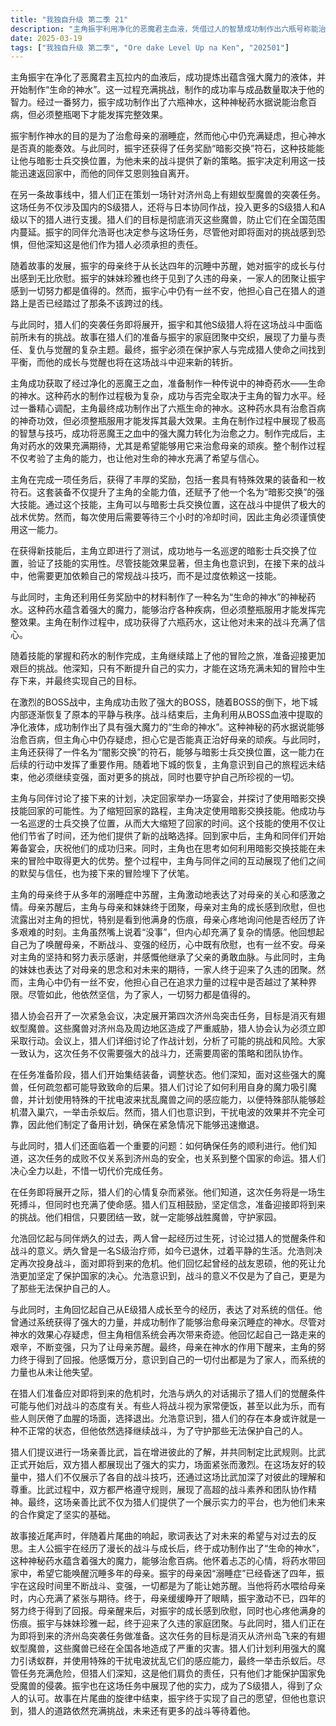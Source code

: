 ```yaml
---
title: "我独自升级 第二季 21"
description: "主角振宇利用净化的恶魔君主血液，凭借过人的智慧成功制作出六瓶号称能治愈百病的“生命的神水”。他此举的主要目的是为了唤醒患有溺睡症已沉睡四年的母亲。在完成制作并通过新获得的任务奖励技能“暗影交换”（允许他与暗影士兵互换位置）迅速回到家后，振宇怀着忐忑不安的心情将神水喂给母亲，最终成功使母亲苏醒，一家人得以久违地团聚，母亲为他的成长感到欣慰，却也为他满身的伤痕和所经历的艰险而心疼。与此同时，猎人协会正紧锣密鼓地策划联合日本猎人共同执行第四次济州岛突击任务，目标是彻底消灭已经进化出翅膀、威胁日益扩大的蚁型魔兽，阻止其灾害蔓延。此次任务计划动用大量S级及以下猎人，并采用特殊战术，如利用强大魔力诱敌和干扰电波扰乱蚁群感应，以助特殊部队突袭蚁后。振宇的朋友允浩哥也决定肩负起猎人的责任，参与这次危险的任务。故事在振宇家庭团聚的温情与大战将临的紧张氛围中交织展开，猎人们甚至举行亲善比武以增进了解、共拟战术，而振宇在感受到亲情的可贵的同时，也对自身力量的增长和所走的道路产生了一丝不安，预示着他将在守护家人与履行猎人使命之间面临更复杂的挑战与成长。"
date: 2025-03-19
tags: ["我独自升级 第二季", "Ore dake Level Up na Ken", "202501"]
---
```


主角振宇在净化了恶魔君主瓦拉内的血液后，成功提炼出蕴含强大魔力的液体，并开始制作“生命的神水”。这一过程充满挑战，制作的成功率与成品数量取决于他的智力。经过一番努力，振宇成功制作出了六瓶神水，这种神秘药水据说能治愈百病，但必须整瓶喝下才能发挥完整效果。

振宇制作神水的目的是为了治愈母亲的溺睡症，然而他心中仍充满疑虑，担心神水是否真的能奏效。与此同时，振宇还获得了任务奖励“暗影交换”符石，这种技能能让他与暗影士兵交换位置，为他未来的战斗提供了新的策略。振宇决定利用这一技能迅速返回家中，而他的同伴艾恩则独自离开。

在另一条故事线中，猎人们正在策划一场针对济州岛上有翅蚁型魔兽的突袭任务。这场任务不仅涉及国内的S级猎人，还将与日本协同作战，投入更多的S级猎人和A级以下的猎人进行支援。猎人们的目标是彻底消灭这些魔兽，防止它们在全国范围内蔓延。振宇的同伴允浩哥也决定参与这场任务，尽管他对即将面对的挑战感到恐惧，但他深知这是他们作为猎人必须承担的责任。

随着故事的发展，振宇的母亲终于从长达四年的沉睡中苏醒，她对振宇的成长与付出感到无比欣慰。振宇的妹妹珍雅也终于见到了久违的母亲，一家人的团聚让振宇感到一切努力都是值得的。然而，振宇心中仍有一丝不安，他担心自己在猎人的道路上是否已经踏过了那条不该跨过的线。

与此同时，猎人们的突袭任务即将展开，振宇和其他S级猎人将在这场战斗中面临前所未有的挑战。故事在猎人们的准备与振宇的家庭团聚中交织，展现了力量与责任、复仇与觉醒的复杂主题。最终，振宇必须在保护家人与完成猎人使命之间找到平衡，而他的成长与觉醒也将在这场战斗中迎来新的转折。

主角成功获取了经过净化的恶魔王之血，准备制作一种传说中的神奇药水——生命的神水。这种药水的制作过程极为复杂，成功与否完全取决于主角的智力水平。经过一番精心调配，主角最终成功制作出了六瓶生命的神水。这种药水具有治愈百病的神奇功效，但必须整瓶服用才能发挥其最大效果。主角在制作过程中展现了极高的智慧与技巧，成功将恶魔王之血中的强大魔力转化为治愈之力。制作完成后，主角对药水的效果充满期待，尤其是希望能够用它来治愈母亲的顽疾。整个制作过程不仅考验了主角的能力，也让他对生命的神水充满了希望与信心。

主角在完成一项任务后，获得了丰厚的奖励，包括一套具有特殊效果的装备和一枚符石。这套装备不仅提升了主角的全能力值，还赋予了他一个名为“暗影交换”的强大技能。通过这个技能，主角可以与暗影士兵交换位置，这在战斗中提供了极大的战术优势。然而，每次使用后需要等待三个小时的冷却时间，因此主角必须谨慎使用这一能力。

在获得新技能后，主角立即进行了测试，成功地与一名巡逻的暗影士兵交换了位置，验证了技能的实用性。尽管技能效果显著，但主角也意识到，在接下来的战斗中，他需要更加依赖自己的常规战斗技巧，而不是过度依赖这一技能。

与此同时，主角还利用任务奖励中的材料制作了一种名为“生命的神水”的神秘药水。这种药水蕴含着强大的魔力，能够治疗各种疾病，但必须整瓶服用才能发挥完整效果。主角在制作过程中，成功获得了六瓶药水，这让他对未来的战斗充满了信心。

随着技能的掌握和药水的制作完成，主角继续踏上了他的冒险之旅，准备迎接更加艰巨的挑战。他深知，只有不断提升自己的实力，才能在这场充满未知的冒险中生存下来，并最终实现自己的目标。

在激烈的BOSS战中，主角成功击败了强大的BOSS，随着BOSS的倒下，地下城内部逐渐恢复了原本的平静与秩序。战斗结束后，主角利用从BOSS血液中提取的净化液体，成功制作出了具有强大魔力的“生命的神水”。这种神秘的药水据说能够治愈百病，但主角心中仍存疑虑，担心它是否能真正治好母亲的顽疾。与此同时，主角还获得了一件名为“闇影交换”的符石，能够与暗影士兵交换位置，这一能力在后续的行动中发挥了重要作用。随着地下城的恢复，主角意识到自己的旅程远未结束，他必须继续变强，面对更多的挑战，同时也要守护自己所珍视的一切。

主角与同伴讨论了接下来的计划，决定回家举办一场宴会，并探讨了使用暗影交换技能回家的可能性。为了缩短回家的路程，主角决定使用暗影交换技能。他成功与一名巡逻的士兵交换了位置，从而大大缩短了回家的时间。这个技能的使用不仅让他们节省了时间，还为他们提供了新的战略选择。回到家中后，主角和同伴们开始筹备宴会，庆祝他们的成功归来。同时，主角也在思考如何利用暗影交换技能在未来的冒险中取得更大的优势。整个过程中，主角与同伴之间的互动展现了他们之间的默契与信任，也为接下来的冒险埋下了伏笔。

主角的母亲终于从多年的溺睡症中苏醒，主角激动地表达了对母亲的关心和感激之情。母亲苏醒后，主角与母亲和妹妹终于团聚，母亲对主角的成长感到欣慰，但也流露出对主角的担忧，特别是看到他满身的伤痕，母亲心疼地询问他是否经历了许多艰难的时刻。主角虽然嘴上说着“没事”，但内心却充满了复杂的情感。他回想起自己为了唤醒母亲，不断战斗、变强的经历，心中既有欣慰，也有一丝不安。母亲对主角的坚持和努力表示感谢，并感慨他继承了父亲的勇敢血脉。与此同时，主角的妹妹也表达了对母亲的思念和对未来的期待，一家人终于迎来了久违的团聚。然而，主角心中仍有一丝不安，他担心自己在追求力量的过程中是否越过了某种界限。尽管如此，他依然坚信，为了家人，一切努力都是值得的。

猎人协会召开了一次紧急会议，决定展开第四次济州岛突击任务，目标是消灭有翅蚁型魔兽。这些魔兽对济州岛及周边地区造成了严重威胁，猎人协会认为必须立即采取行动。会议上，猎人们详细讨论了作战计划，分析了可能的挑战和风险。大家一致认为，这次任务不仅需要强大的战斗力，还需要周密的策略和团队协作。

在任务准备阶段，猎人们开始集结装备，调整状态。他们深知，面对这些强大的魔兽，任何疏忽都可能导致致命的后果。猎人们讨论了如何利用自身的魔力吸引魔兽，并计划使用特殊的干扰电波来扰乱魔兽之间的感应能力，以便特殊部队能够趁机潜入巢穴，一举击杀蚁后。然而，猎人们也意识到，干扰电波的效果并不完全可靠，因此他们制定了备用计划，确保在紧急情况下能够迅速撤退。

与此同时，猎人们还面临着一个重要的问题：如何确保任务的顺利进行。他们知道，这次任务的成败不仅关系到济州岛的安全，也关系到整个国家的命运。猎人们决心全力以赴，不惜一切代价完成任务。

在任务即将展开之际，猎人们的心情复杂而紧张。他们知道，这次任务将是一场生死搏斗，但同时也充满了使命感。猎人们互相鼓励，坚定信念，准备迎接即将到来的挑战。他们相信，只要团结一致，就一定能够战胜魔兽，守护家园。

允浩回忆起与同伴炳久的过去，两人曾一起经历过生死，讨论过猎人的觉醒条件和战斗的意义。炳久曾是一名S级治疗师，如今已退休，过着平静的生活。允浩则决定再次投身战斗，面对即将到来的危机。他们回忆起曾经的战友恩硕，他的死让允浩更加坚定了保护国家的决心。允浩意识到，战斗的意义不仅是为了自己，更是为了那些无法保护自己的人。

与此同时，主角回忆起自己从E级猎人成长至今的经历，表达了对系统的信任。他曾通过系统获得了强大的力量，并成功制作了能够治愈母亲沉睡症的神水。尽管对神水的效果心存疑虑，但主角相信系统会再次带来奇迹。他回忆起自己一路走来的艰辛，不断变强，只为了让母亲苏醒。最终，母亲在神水的作用下醒来，主角的努力终于得到了回报。他感慨万分，意识到自己的一切付出都是为了家人，而系统的力量也从未让他失望。

在猎人们准备应对即将到来的危机时，允浩与炳久的对话揭示了猎人们的觉醒条件可能与他们对战斗的态度有关。有些人将战斗视为家常便饭，甚至以此为乐，而有些人则厌倦了血腥的场面，选择退出。允浩意识到，猎人们的存在本身或许就是一种不正常的状态，但他依然选择继续战斗，为了守护那些无法保护自己的人。

猎人们提议进行一场亲善比武，旨在增进彼此的了解，并共同制定比武规则。比武正式开始后，双方猎人都展现出了强大的实力，场面紧张而激烈。在这场友好的较量中，猎人们不仅展示了各自的战斗技巧，还通过这场比武加深了对彼此的理解和尊重。比武过程中，双方都严格遵守规则，展现了高超的战斗素养和团队协作精神。最终，这场亲善比武不仅为猎人们提供了一个展示实力的平台，也为他们未来的合作奠定了坚实的基础。

故事接近尾声时，伴随着片尾曲的响起，歌词表达了对未来的希望与对过去的反思。主人公振宇在经历了漫长的战斗与成长后，终于成功制作出了“生命的神水”，这种神秘药水蕴含着强大的魔力，能够治愈百病。他怀着忐忑的心情，将药水带回家中，希望它能唤醒沉睡多年的母亲。振宇的母亲因“溺睡症”已经昏迷了四年，振宇在这段时间里不断战斗、变强，一切都是为了能让她苏醒。当他将药水喂给母亲时，内心充满了紧张与期待。终于，母亲缓缓睁开了眼睛，振宇激动不已，四年的努力终于得到了回报。母亲醒来后，对振宇的成长感到欣慰，同时也心疼他满身的伤痕。振宇与妹妹珍雅一起，终于迎来了久违的家庭团聚。与此同时，猎人们正在为即将到来的济州岛突袭任务做准备。这次任务的目标是消灭从济州岛飞来的有翅蚁型魔兽，这些魔兽已经在全国各地造成了严重的灾害。猎人们计划利用强大的魔力引诱蚁群，并使用特殊的干扰电波扰乱它们的感应能力，最终一举击杀蚁后。尽管任务充满危险，但猎人们深知，这是他们肩负的责任，只有他们才能保护国家免受魔兽的侵袭。振宇也在这场任务中展现了他的实力，成为了S级猎人，得到了众人的认可。故事在片尾曲的旋律中结束，振宇终于实现了自己的愿望，但他也意识到，猎人的道路依然充满挑战，未来还有更多的战斗等待着他。